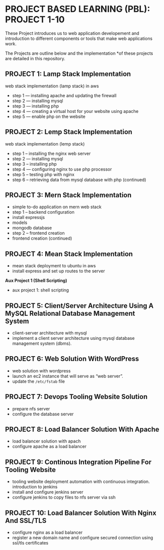 # PROJECT BASED LEARNING (PBL):   PROJECT 1-10

These Project introduces us to web application developement and introduction to different components or tools that make web applications work.

The Projects are outline below and the implementation *of these projects are detailed in this repository.


## PROJECT 1: Lamp Stack Implementation

web stack implementation (lamp stack) in aws
* step 1 — installing apache and updating the firewall
* step 2 — installing mysql
* step 3 — installing php
* step 4 — creating a virtual host for your website using apache
* step 5 — enable php on the website

## PROJECT 2: Lemp Stack Implementation

web stack implementation (lemp stack)
* step 1 – installing the nginx web server
* step 2 — installing mysql
* step 3 – installing php
* step 4 — configuring nginx to use php processor
* step 5 – testing php with nginx
* step 6 – retrieving data from mysql database with php (continued)

## PROJECT 3: Mern Stack Implementation

* simple to-do application on mern web stack
* step 1 – backend configuration
* install expressjs
* models
* mongodb database
* step 2 – frontend creation
* frontend creation (continued)

## PROJECT 4: Mean Stack Implementation

* mean stack deployment to ubuntu in aws
* install express and set up routes to the server

**Aux Project 1 (Shell Scripting)**
* aux project 1: shell scripting

## PROJECT 5: Client/Server Architecture Using A MySQL Relational Database Management System

* client-server architecture with mysql
* implement a client server architecture using mysql database management system (dbms).

## PROJECT 6: Web Solution With WordPress

* web solution with wordpress
* launch an ec2 instance that will serve as “web server”.
* update the `/etc/fstab` file

## PROJECT 7: Devops Tooling Website Solution

* prepare nfs server
* configure the database server

## PROJECT 8: Load Balancer Solution With Apache

* load balancer solution with apach
* configure apache as a load balancer

## PROJECT 9: Continous Integration Pipeline For Tooling Website

* tooling website deployment automation with continuous integration. introduction to jenkins
* install and configure jenkins server
* configure jenkins to copy files to nfs server via ssh

## PROJECT 10: Load Balancer Solution With Nginx And SSL/TLS


* configure nginx as a load balancer
* register a new domain name and configure secured connection using ssl/tls certificates